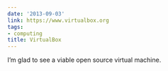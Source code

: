 ```yaml
---
date: '2013-09-03'
link: https://www.virtualbox.org
tags:
- computing
title: VirtualBox
---
```


I’m glad to see a viable open source virtual machine.

